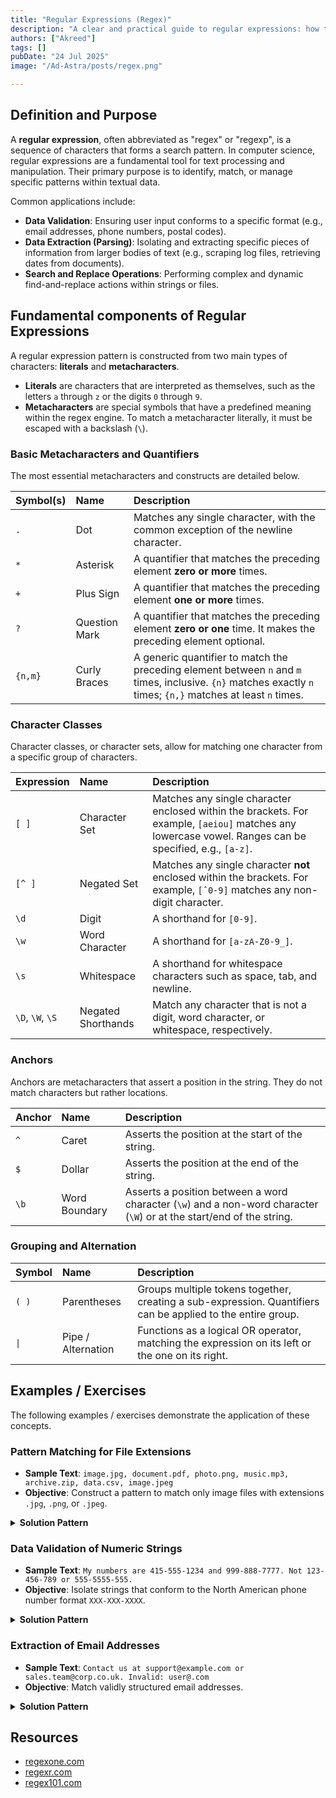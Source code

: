 ```yaml
---
title: "Regular Expressions (Regex)"
description: "A clear and practical guide to regular expressions: how they work and how to apply them to real-world text processing tasks."
authors: ["Akreed"]
tags: []
pubDate: "24 Jul 2025"
image: "/Ad-Astra/posts/regex.png"

---
```


## Definition and Purpose

A **regular expression**, often abbreviated as "regex" or "regexp", is a sequence of characters that forms a search pattern. In computer science, regular expressions are a fundamental tool for text processing and manipulation. Their primary purpose is to identify, match, or manage specific patterns within textual data.

Common applications include:

* **Data Validation**: Ensuring user input conforms to a specific format (e.g., email addresses, phone numbers, postal codes).
* **Data Extraction (Parsing)**: Isolating and extracting specific pieces of information from larger bodies of text (e.g., scraping log files, retrieving dates from documents).
* **Search and Replace Operations**: Performing complex and dynamic find-and-replace actions within strings or files.

## Fundamental components of Regular Expressions

A regular expression pattern is constructed from two main types of characters: **literals** and **metacharacters**.

* **Literals** are characters that are interpreted as themselves, such as the letters `a` through `z` or the digits `0` through `9`.
* **Metacharacters** are special symbols that have a predefined meaning within the regex engine. To match a metacharacter literally, it must be escaped with a backslash (`\`).

### Basic Metacharacters and Quantifiers

The most essential metacharacters and constructs are detailed below.

| Symbol(s) | Name | Description |
| :--- | :--- | :--- |
| `.` | Dot | Matches any single character, with the common exception of the newline character. |
| `*` | Asterisk | A quantifier that matches the preceding element **zero or more** times. |
| `+` | Plus Sign | A quantifier that matches the preceding element **one or more** times. |
| `?` | Question Mark | A quantifier that matches the preceding element **zero or one** time. It makes the preceding element optional. |
| `{n,m}` | Curly Braces | A generic quantifier to match the preceding element between `n` and `m` times, inclusive. `{n}` matches exactly `n` times; `{n,}` matches at least `n` times. |

### Character Classes

Character classes, or character sets, allow for matching one character from a specific group of characters.

| Expression | Name | Description |
| :--- | :--- | :--- |
| `[ ]` | Character Set | Matches any single character enclosed within the brackets. For example, `[aeiou]` matches any lowercase vowel. Ranges can be specified, e.g., `[a-z]`. |
| `[^ ]` | Negated Set | Matches any single character **not** enclosed within the brackets. For example, `[ˆ0-9]` matches any non-digit character. |
| `\d` | Digit | A shorthand for `[0-9]`. |
| `\w` | Word Character | A shorthand for `[a-zA-Z0-9_]`. |
| `\s` | Whitespace | A shorthand for whitespace characters such as space, tab, and newline. |
| `\D`, `\W`, `\S`| Negated Shorthands | Match any character that is not a digit, word character, or whitespace, respectively. |

### Anchors

Anchors are metacharacters that assert a position in the string. They do not match characters but rather locations.

| Anchor | Name | Description |
| :--- | :--- | :--- |
| `^` | Caret | Asserts the position at the start of the string. |
| `$` | Dollar | Asserts the position at the end of the string. |
| `\b` | Word Boundary | Asserts a position between a word character (`\w`) and a non-word character (`\W`) or at the start/end of the string. |

### Grouping and Alternation

| Symbol | Name | Description |
| :--- | :--- | :--- |
| `( )` | Parentheses | Groups multiple tokens together, creating a sub-expression. Quantifiers can be applied to the entire group. |
| `\|` | Pipe / Alternation | Functions as a logical OR operator, matching the expression on its left or the one on its right. |

## Examples / Exercises

The following examples / exercises demonstrate the application of these concepts.

### Pattern Matching for File Extensions

* **Sample Text**: `image.jpg, document.pdf, photo.png, music.mp3, archive.zip, data.csv, image.jpeg`
* **Objective**: Construct a pattern to match only image files with extensions `.jpg`, `.png`, or `.jpeg`.

<details>
    <summary>
        <b>Solution Pattern</b>
    </summary>

* `\w+\.(jpg|png|jpeg)`
* **Analysis**:
    * `\w+`: Matches the filename, which consists of one or more word characters.
    * `\.`: Matches the literal dot character that separates the filename from the extension.
    * `(jpg|png|jpeg)`: This is a capturing group that uses alternation (`|`) to match one of the specified extensions.
</details>

### Data Validation of Numeric Strings

* **Sample Text**: `My numbers are 415-555-1234 and 999-888-7777. Not 123-456-789 or 555-5555-555.`
* **Objective**: Isolate strings that conform to the North American phone number format `XXX-XXX-XXXX`.

<details>
    <summary>
        <b>Solution Pattern</b>
    </summary>

* `\b\d{3}-\d{3}-\d{4}\b`
* **Analysis**:
    * `\b`: A word boundary to ensure the pattern does not match as part of a larger number sequence.
    * `\d{3}`: A quantifier specifying exactly three digit characters.
    * `-`: Matches the literal hyphen separator.
    * `\d{4}`: A quantifier specifying exactly four digit characters.
</details>

### Extraction of Email Addresses

* **Sample Text**: `Contact us at support@example.com or sales.team@corp.co.uk. Invalid: user@.com`
* **Objective**: Match validly structured email addresses.

<details>
    <summary>
        <b>Solution Pattern</b>
    </summary>

* `[\w.-]+@[\w.-]+\.\w{2,}`
* **Analysis**:
    * `[\w.-]+`: A character set matching the local-part of the email address. It permits one or more word characters, dots, or hyphens.
    * `@`: Matches the literal "@" symbol.
    * `[\w.-]+`: Matches the domain name.
    * `\.`: Matches the literal dot preceding the top-level domain.
    * `\w{2,}`: Matches the top-level domain, requiring at least two word characters (e.g., `com`, `net`, `uk`).
</details>

## Resources

* [regexone.com](https://regexone.com)
* [regexr.com](https://regexr.com/)
* [regex101.com](https://regex101.com/)